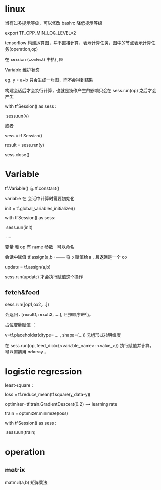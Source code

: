 # linux

当有过多提示等级，可以修改 bashrc 降低提示等级

export TF_CPP_MIN_LOG_LEVEL=2



tensorflow 构建运算图，并不直接计算，表示计算任务，图中的节点表示计算任务(operation,op)

在 session (context) 中执行图

Variable 维护状态





eg.  y = a+b   只会生成一张图，而不会得到结果

构建会话后才会执行计算，也就是操作产生的影响只会在 sess.run(op) 之后才会产生

with tf.Session() as sess :

​	sess.run(y)

或者

sess = tf.Session()

result = sess.run(y)

sess.close()

# Variable

tf.Variable() 与 tf.constant()

variable 在 会话中计算时需要初始化 

init = tf.global_variables_initializer()

with tf.Session() as sess:

​	sess.run(init)

​	....

变量 和 op 有 name 参数，可以命名

会话中赋值  tf.assign(a,b ) —— 将 b 赋值给 a , 且返回是一个 op

update = tf.assign(a,b) 

sess.run(update)   才会执行赋值这个操作

## fetch&feed

sess.run([op1,op2,...])

会返回 : [result1, result2, ....],  且按顺序进行。

占位变量赋值 ： 

v=tf.placeholder(dtype= ... , shape=(...))  元组形式指明维度

在 sess.run(op, feed_dict={<variable_name>:  <value_>}) 执行赋值并计算。 可以直接用 ndarray 。

# logistic regression

least-square :

loss  = tf.reduce_mean(tf.square(y_data-y))

optimizer=tf.train.GradientDescent(0.2) --> learning rate

train = optimizer.minimize(loss)

with tf.Session() as sess :

​	sess.run(train)

# operation

## matrix

matmul(a,b) 矩阵乘法

